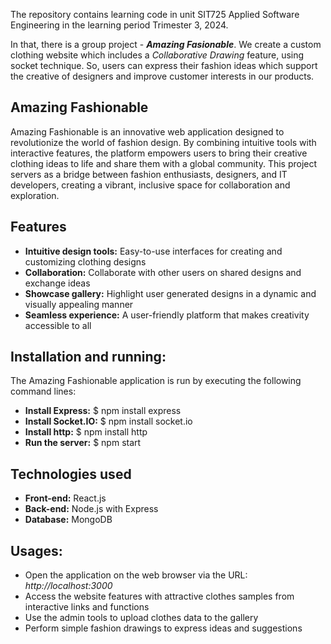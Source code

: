 The repository contains learning code in unit SIT725 Applied Software Engineering in the learning period Trimester 3, 2024.

In that, there is a group project - <b><i>Amazing Fasionable</i></b>. We create a custom clothing website which includes a <i>Collaborative Drawing</i> feature, using socket technique. 
So, users can express their fashion ideas which support the creative of designers and improve customer interests in our products.

<h2>Amazing Fashionable</h2>

Amazing Fashionable is an innovative web application designed to revolutionize the world of fashion design. By combining intuitive tools with interactive features, the platform empowers users to bring their creative clothing ideas to life and share them with a global community. This project servers as a bridge between fashion enthusiasts, designers, and IT developers, creating a vibrant, inclusive space for collaboration and exploration.

<h2>Features</h2>

- <b>Intuitive design tools:</b> Easy-to-use interfaces for creating and customizing clothing designs
- <b>Collaboration:</b> Collaborate with other users on shared designs and exchange ideas
- <b>Showcase gallery:</b> Highlight user generated designs in a dynamic and visually appealing manner
- <b>Seamless experience:</b> A user-friendly platform that makes creativity accessible to all

<h2>Installation and running:</h2>

The Amazing Fashionable application is run by executing the following command lines:
- <b>Install Express:</b> $ npm install express
- <b>Install Socket.IO:</b> $ npm install socket.io
- <b>Install http:</b> $ npm install http
- <b>Run the server:</b> $ npm start

<h2>Technologies used</h2>

- <b>Front-end:</b> React.js
- <b>Back-end:</b> Node.js with Express
- <b>Database:</b> MongoDB

<h2>Usages:</h2>

- Open the application on the web browser via the URL: <i>http://localhost:3000</i>
- Access the website features with attractive clothes samples from interactive links and functions
- Use the admin tools to upload clothes data to the gallery
- Perform simple fashion drawings to express ideas and suggestions



